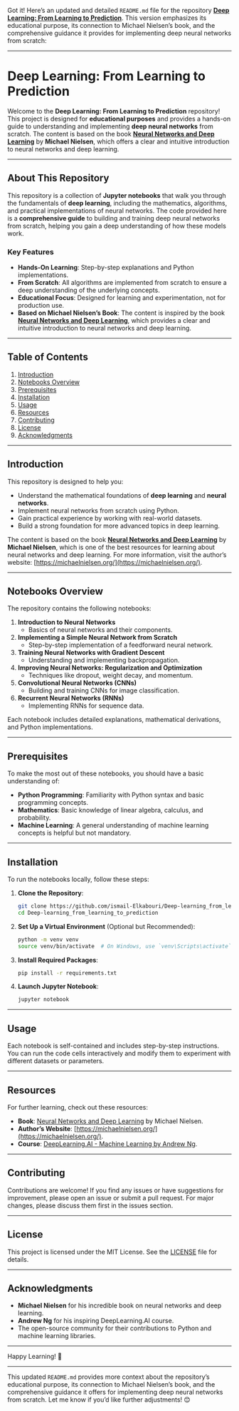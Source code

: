 Got it! Here’s an updated and detailed `README.md` file for the repository **[Deep Learning: From Learning to Prediction](https://github.com/ismail-Elkabouri/Deep-learning_from_learning_to_prediction)**. This version emphasizes its educational purpose, its connection to Michael Nielsen’s book, and the comprehensive guidance it provides for implementing deep neural networks from scratch:

---

# Deep Learning: From Learning to Prediction

Welcome to the **Deep Learning: From Learning to Prediction** repository! This project is designed for **educational purposes** and provides a hands-on guide to understanding and implementing **deep neural networks** from scratch. The content is based on the book **[Neural Networks and Deep Learning](http://neuralnetworksanddeeplearning.com/chap2.html)** by **Michael Nielsen**, which offers a clear and intuitive introduction to neural networks and deep learning.

---

## **About This Repository**

This repository is a collection of **Jupyter notebooks** that walk you through the fundamentals of **deep learning**, including the mathematics, algorithms, and practical implementations of neural networks. The code provided here is a **comprehensive guide** to building and training deep neural networks from scratch, helping you gain a deep understanding of how these models work.

### **Key Features**
- **Hands-On Learning**: Step-by-step explanations and Python implementations.  
- **From Scratch**: All algorithms are implemented from scratch to ensure a deep understanding of the underlying concepts.  
- **Educational Focus**: Designed for learning and experimentation, not for production use.  
- **Based on Michael Nielsen’s Book**: The content is inspired by the book **[Neural Networks and Deep Learning](http://neuralnetworksanddeeplearning.com/chap2.html)**, which provides a clear and intuitive introduction to neural networks and deep learning.  

---

## **Table of Contents**
1. [Introduction](#introduction)  
2. [Notebooks Overview](#notebooks-overview)  
3. [Prerequisites](#prerequisites)  
4. [Installation](#installation)  
5. [Usage](#usage)  
6. [Resources](#resources)  
7. [Contributing](#contributing)  
8. [License](#license)  
9. [Acknowledgments](#acknowledgments)  

---

## **Introduction**

This repository is designed to help you:  
- Understand the mathematical foundations of **deep learning** and **neural networks**.  
- Implement neural networks from scratch using Python.  
- Gain practical experience by working with real-world datasets.  
- Build a strong foundation for more advanced topics in deep learning.  

The content is based on the book **[Neural Networks and Deep Learning](http://neuralnetworksanddeeplearning.com/chap2.html)** by **Michael Nielsen**, which is one of the best resources for learning about neural networks and deep learning. For more information, visit the author’s website: [https://michaelnielsen.org/](https://michaelnielsen.org/).

---

## **Notebooks Overview**

The repository contains the following notebooks:

1. **Introduction to Neural Networks**  
   - Basics of neural networks and their components.  
2. **Implementing a Simple Neural Network from Scratch**  
   - Step-by-step implementation of a feedforward neural network.  
3. **Training Neural Networks with Gradient Descent**  
   - Understanding and implementing backpropagation.  
4. **Improving Neural Networks: Regularization and Optimization**  
   - Techniques like dropout, weight decay, and momentum.  
5. **Convolutional Neural Networks (CNNs)**  
   - Building and training CNNs for image classification.  
6. **Recurrent Neural Networks (RNNs)**  
   - Implementing RNNs for sequence data.  

Each notebook includes detailed explanations, mathematical derivations, and Python implementations.

---

## **Prerequisites**

To make the most out of these notebooks, you should have a basic understanding of:  
- **Python Programming**: Familiarity with Python syntax and basic programming concepts.  
- **Mathematics**: Basic knowledge of linear algebra, calculus, and probability.  
- **Machine Learning**: A general understanding of machine learning concepts is helpful but not mandatory.  

---

## **Installation**

To run the notebooks locally, follow these steps:

1. **Clone the Repository**:
   ```bash
   git clone https://github.com/ismail-Elkabouri/Deep-learning_from_learning_to_prediction.git
   cd Deep-learning_from_learning_to_prediction
   ```

2. **Set Up a Virtual Environment** (Optional but Recommended):
   ```bash
   python -m venv venv
   source venv/bin/activate  # On Windows, use `venv\Scripts\activate`
   ```

3. **Install Required Packages**:
   ```bash
   pip install -r requirements.txt
   ```

4. **Launch Jupyter Notebook**:
   ```bash
   jupyter notebook
   ```

---

## **Usage**

Each notebook is self-contained and includes step-by-step instructions. You can run the code cells interactively and modify them to experiment with different datasets or parameters.

---

## **Resources**

For further learning, check out these resources:  
- **Book**: [Neural Networks and Deep Learning](http://neuralnetworksanddeeplearning.com/chap2.html) by Michael Nielsen.  
- **Author’s Website**: [https://michaelnielsen.org/](https://michaelnielsen.org/).  
- **Course**: [DeepLearning.AI - Machine Learning by Andrew Ng](https://www.coursera.org/learn/machine-learning).  

---

## **Contributing**

Contributions are welcome! If you find any issues or have suggestions for improvement, please open an issue or submit a pull request. For major changes, please discuss them first in the issues section.

---

## **License**

This project is licensed under the MIT License. See the [LICENSE](LICENSE) file for details.

---

## **Acknowledgments**

- **Michael Nielsen** for his incredible book on neural networks and deep learning.  
- **Andrew Ng** for his inspiring DeepLearning.AI course.  
- The open-source community for their contributions to Python and machine learning libraries.  

---

Happy Learning! 🚀  

---

This updated `README.md` provides more context about the repository’s educational purpose, its connection to Michael Nielsen’s book, and the comprehensive guidance it offers for implementing deep neural networks from scratch. Let me know if you’d like further adjustments! 😊
